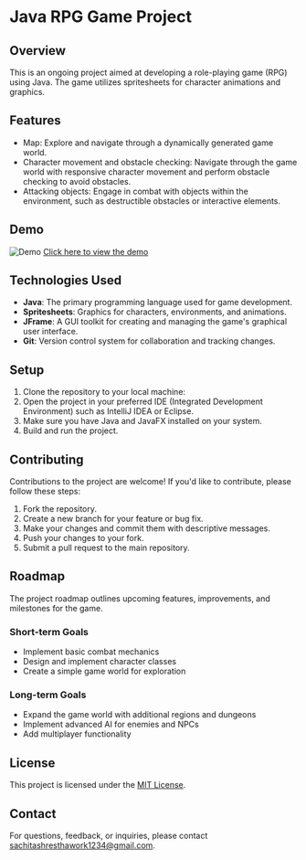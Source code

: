 # Java RPG Game Project

## Overview
This is an ongoing project aimed at developing a role-playing game (RPG) using Java. The game utilizes spritesheets for character animations and graphics.

## Features
- Map: Explore and navigate through a dynamically generated game world.
- Character movement and obstacle checking: Navigate through the game world with responsive character movement and perform obstacle checking to avoid obstacles.
- Attacking objects: Engage in combat with objects within the environment, such as destructible obstacles or interactive elements.

## Demo
![Demo](demo.gif)
[Click here to view the demo](https://drive.google.com/file/d/1WKQRdSVun8y-RZQkzJ14RPmrdkFa7NPE/view?usp=sharing)

## Technologies Used
- **Java**: The primary programming language used for game development.
- **Spritesheets**: Graphics for characters, environments, and animations.
- **JFrame**: A GUI toolkit for creating and managing the game's graphical user interface.
- **Git**: Version control system for collaboration and tracking changes.

## Setup
1. Clone the repository to your local machine:
2. Open the project in your preferred IDE (Integrated Development Environment) such as IntelliJ IDEA or Eclipse.
3. Make sure you have Java and JavaFX installed on your system.
4. Build and run the project.

## Contributing
Contributions to the project are welcome! If you'd like to contribute, please follow these steps:
1. Fork the repository.
2. Create a new branch for your feature or bug fix.
3. Make your changes and commit them with descriptive messages.
4. Push your changes to your fork.
5. Submit a pull request to the main repository.

## Roadmap
The project roadmap outlines upcoming features, improvements, and milestones for the game.

### Short-term Goals
- Implement basic combat mechanics
- Design and implement character classes
- Create a simple game world for exploration

### Long-term Goals
- Expand the game world with additional regions and dungeons
- Implement advanced AI for enemies and NPCs
- Add multiplayer functionality

## License
This project is licensed under the [MIT License](LICENSE).

## Contact
For questions, feedback, or inquiries, please contact [sachitashresthawork1234@gmail.com](mailto:sachitashresthawork1234@gmail.com).
